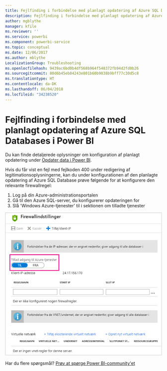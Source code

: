 ```yaml
---
title: Fejlfinding i forbindelse med planlagt opdatering af Azure SQL Databases
description: Fejlfinding i forbindelse med planlagt opdatering af Azure SQL Databases i Power BI
author: mgblythe
manager: kfile
ms.reviewer: ''
ms.service: powerbi
ms.component: powerbi-service
ms.topic: conceptual
ms.date: 12/06/2017
ms.author: mblythe
LocalizationGroup: Troubleshooting
ms.openlocfilehash: 9439ac6bd0b4df568b964f548372fb94d2fd0b26
ms.sourcegitcommit: 80d6b45eb84243e801b60b9038b9bff77c30d5c8
ms.translationtype: HT
ms.contentlocale: da-DK
ms.lasthandoff: 06/04/2018
ms.locfileid: "34238520"
---
```

# <a name="troubleshooting-scheduled-refresh-for-azure-sql-databases-in-power-bi"></a>Fejlfinding i forbindelse med planlagt opdatering af Azure SQL Databases i Power BI
Du kan finde detaljerede oplysninger om konfiguration af planlagt opdatering under [Opdater data i Power BI](refresh-data.md).

Hvis du får vist en fejl med fejlkoden 400 under redigering af legitimationsoplysningerne, kan du under konfigurationen af den planlagte opdatering af Azure SQL Database prøve følgende for at konfigurere den relevante firewallregel:

1. Log på din Azure-administrationsportalen
2. Gå til den Azure SQL-server, du konfigurerer opdateringen for
3. Slå 'Windows Azure-tjenester' til i sektionen om tilladte tjenester

![](media/service-admin-troubleshooting-scheduled-refresh-azure-sql-databases/azurerefresh.png)  

Har du flere spørgsmål? [Prøv at spørge Power BI-community'et](http://community.powerbi.com/)

